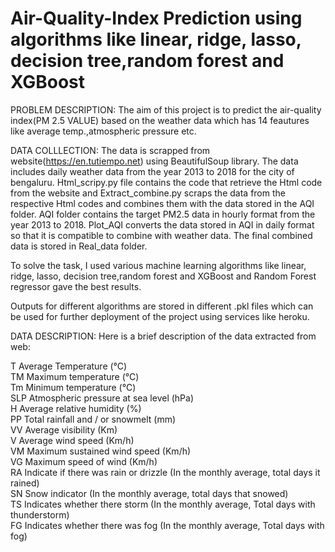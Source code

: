 # Air-Quality-Index Prediction using algorithms like linear, ridge, lasso, decision tree,random forest and XGBoost 

PROBLEM DESCRIPTION:
The aim of this project is to predict the air-quality index(PM 2.5 VALUE) based on the weather data which has 14 feautures like average temp.,atmospheric pressure etc.

DATA COLLLECTION:
The data is scrapped from website(https://en.tutiempo.net) using BeautifulSoup library. The data includes daily weather data from the year 2013 to 2018 for the city of bengaluru. Html_scripy.py file contains the code that retrieve the Html code from the website and Extract_combine.py scraps the data from the respective Html codes and combines them with the data stored in the AQI folder. AQI folder contains the target PM2.5 data in hourly format from the year 2013 to 2018. Plot_AQI converts the data stored in AQI in daily format so that it is compatible to combine with weather data. The final combined data is stored in Real_data folder.

To solve the task, I used various machine learning algorithms like linear, ridge, lasso, decision tree,random forest and XGBoost and Random Forest regressor gave the best results.

Outputs for different algorithms are stored in different .pkl files which can be used for further deployment of the project using services like heroku.


DATA DESCRIPTION:
Here is a brief description of the data extracted from web:

T	  Average Temperature (°C)                                                                                                                              
TM	Maximum temperature (°C)                                                                                                                               
Tm	Minimum temperature (°C)                                                                                                                               
SLP	Atmospheric pressure at sea level (hPa)                                                                                                                 
H	  Average relative humidity (%)                                                                                                                           
PP	Total rainfall and / or snowmelt (mm)                                                                                                                   
VV	Average visibility (Km)                                                                                                                                 
V	  Average wind speed (Km/h)                                                                                                                               
VM	Maximum sustained wind speed (Km/h)                                                                                                                     
VG	Maximum speed of wind (Km/h)                                                                                                                           
RA	Indicate if there was rain or drizzle (In the monthly average, total days it rained)                                                                   
SN	Snow indicator (In the monthly average, total days that snowed)                                                                                         
TS	Indicates whether there storm (In the monthly average, Total days with thunderstorm)                                                                   
FG	Indicates whether there was fog (In the monthly average, Total days with fog)
